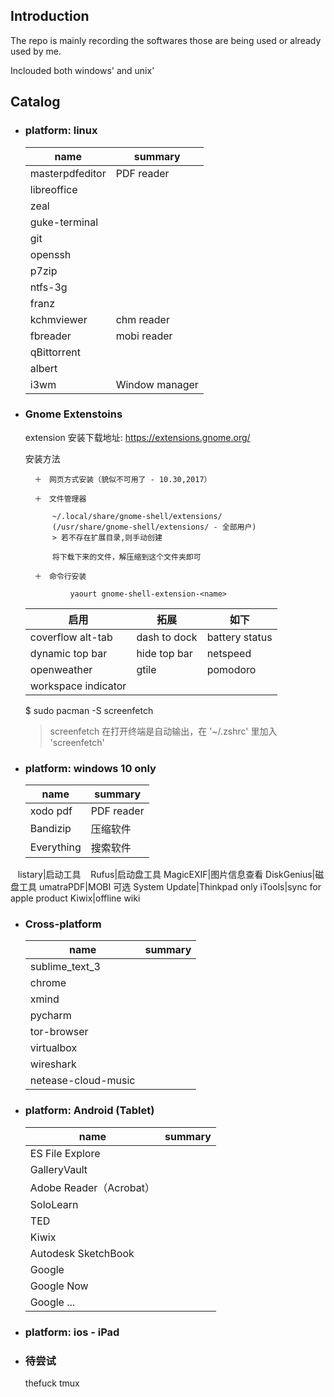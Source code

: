 ## Introduction

The repo is mainly recording the softwares those are being used or already used by me.

Inclouded both windows' and unix'

## Catalog

- ### platform: linux

    name|summary
    ---|---
    masterpdfeditor|PDF reader
    libreoffice|
    zeal|
    guke-terminal|
    git|
    openssh|
    p7zip|
    ntfs-3g|
    franz|
    kchmviewer|chm reader
    fbreader|mobi reader
    qBittorrent|
    albert|
    i3wm|Window manager

- ### Gnome Extenstoins

    extension 安装下载地址: https://extensions.gnome.org/

    安装方法

        ＋　网页方式安装（貌似不可用了 - 10.30,2017）

        ＋　文件管理器

            ~/.local/share/gnome-shell/extensions/
            (/usr/share/gnome-shell/extensions/ - 全部用户)
            > 若不存在扩展目录,则手动创建

            将下载下来的文件，解压缩到这个文件夹即可

        ＋　命令行安装

                yaourt gnome-shell-extension-<name>

    启用|拓展|如下
    ---|---|---
    coverflow alt-tab|dash to dock|battery status
    dynamic top bar|hide top bar|netspeed
    openweather|gtile|pomodoro|topicons plus
    workspace indicator|

    $ sudo pacman -S screenfetch
    > screenfetch 在打开终端是自动输出，在 '~/.zshrc' 里加入 'screenfetch'

- ### platform: windows 10 only

    name|summary
    ---|---
    xodo pdf|PDF reader
    Bandizip|压缩软件
    Everything|搜索软件
    listary|启动工具
    Rufus|启动盘工具
    MagicEXIF|图片信息查看
    DiskGenius|磁盘工具
    umatraPDF|MOBI
    可选
    System Update|Thinkpad only
    iTools|sync for apple product
    Kiwix|offline wiki


- ### Cross-platform

    name|summary
    ---|---
    sublime_text_3|
    chrome|
    xmind|
    pycharm|
    tor-browser|
    virtualbox|
    wireshark|
    netease-cloud-music|

- ### platform: Android (Tablet)

    name|summary
    ---|---
    ES File Explore|
    GalleryVault|
    Adobe Reader（Acrobat）|
    SoloLearn|
    TED|
    Kiwix|
    Autodesk SketchBook|
    Google|
    Google Now|
    Google ...|

- ### platform: ios - iPad

- ### 待尝试

    thefuck tmux
